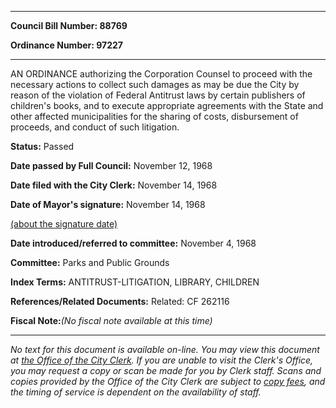 

********

**Council Bill Number: 88769**
   
**Ordinance Number: 97227**
********

 AN ORDINANCE authorizing the Corporation Counsel to proceed with the necessary actions to collect such damages as may be due the City by reason of the violation of Federal Antitrust laws by certain publishers of children's books, and to execute appropriate agreements with the State and other affected municipalities for the sharing of costs, disbursement of proceeds, and conduct of such litigation.

**Status:** Passed
   
**Date passed by Full Council:** November 12, 1968
   
**Date filed with the City Clerk:** November 14, 1968
   
**Date of Mayor's signature:** November 14, 1968
   
[(about the signature date)](/~public/approvaldate.htm)
   
   
   
**Date introduced/referred to committee:** November 4, 1968
   
**Committee:** Parks and Public Grounds
   
   
**Index Terms:** ANTITRUST-LITIGATION, LIBRARY, CHILDREN

**References/Related Documents:** Related: CF 262116

**Fiscal Note:**_(No fiscal note available at this time)_
********

_No text for this document is available on-line. You may view this document at [the Office of the City Clerk](http://www.seattle.gov/leg/clerk/contactUs.htm). If you are unable to visit the Clerk's Office, you may request a copy or scan be made for you by Clerk staff. Scans and copies provided by the Office of the City Clerk are subject to [copy fees](http://clerk.seattle.gov/~public/clerkfees.htm), and the timing of service is dependent on the availability of staff._

